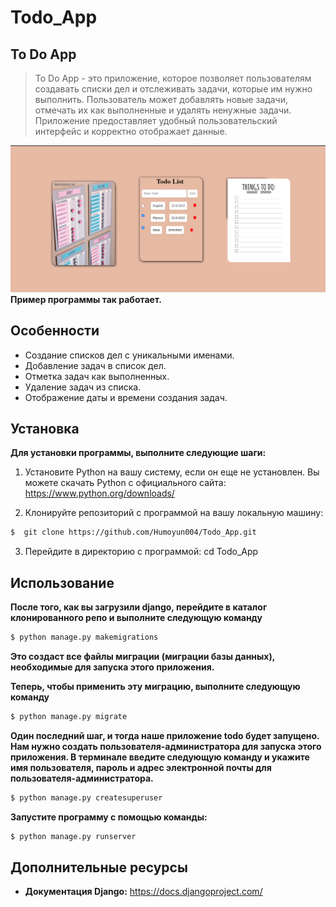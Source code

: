 # Todo_App


## To Do App

> To Do App - это приложение, которое позволяет пользователям создавать списки дел и отслеживать задачи, которые им нужно выполнить. Пользователь может добавлять новые задачи, отмечать их как выполненные и удалять ненужные задачи. Приложение предоставляет удобный пользовательский интерфейс и корректно отображает данные.

![img1](img/img1.png)
**Пример программы так работает.**

## Особенности
- Создание списков дел с уникальными именами.
- Добавление задач в список дел.
- Отметка задач как выполненных.
- Удаление задач из списка.
- Отображение даты и времени создания задач.

## Установка

**Для установки программы, выполните следующие шаги:**

1. Установите Python на вашу систему, если он еще не установлен. Вы можете скачать Python с официального сайта: https://www.python.org/downloads/

2. Клонируйте репозиторий с программой на вашу локальную машину:
 ```bash
$  git clone https://github.com/Humoyun004/Todo_App.git
```

3. Перейдите в директорию с программой:
cd Todo_App 

## Использование

**После того, как вы загрузили django, перейдите в каталог клонированного репо и выполните следующую команду**
```bash
$ python manage.py makemigrations
```

**Это создаст все файлы миграции (миграции базы данных), необходимые для запуска этого приложения.**

**Теперь, чтобы применить эту миграцию, выполните следующую команду**
```bash
$ python manage.py migrate
```
**Один последний шаг, и тогда наше приложение todo будет запущено. Нам нужно создать пользователя-администратора для запуска этого приложения. В терминале введите следующую команду и укажите имя пользователя, пароль и адрес электронной почты для пользователя-администратора.**
```bash
$ python manage.py createsuperuser
```
 **Запустите программу с помощью команды:**
```bash
$ python manage.py runserver
```



## Дополнительные ресурсы
- **Документация Django:** https://docs.djangoproject.com/



